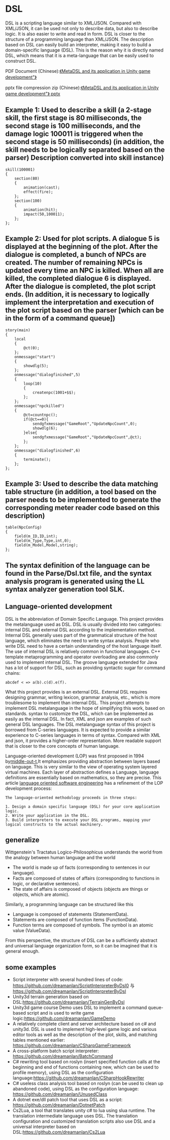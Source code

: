 # DSL
DSL is a scripting language similar to XML/JSON. Compared with XML/JSON, it can be used not only to describe data, but also to describe logic. It is also easier to write and read in form. DSL is closer to the structure of a programming language than XML/JSON. The description based on DSL can easily build an interpreter, making it easy to build a domain-specific language (DSL). This is the reason why it is directly named DSL, which means that it is a meta-language that can be easily used to construct DSL.

PDF Document (Chinese):[《MetaDSL and its application in Unity game development"》](https://github.com/dreamanlan/MetaDSL/blob/master/MetaDSL%20and%20its%20application%20in%20Unity%20game%20development.pdf "MetaDSL及在Unity游戏开发中的应用")

pptx file compression zip (Chinese):[《MetaDSL and its application in Unity game development"》 pptx]( https://github.com/dreamanlan/MetaDSL/blob/master/MetaDSL%E5%8F%8A%E5%9C%A8Unity%E6%B8%B8%E6%88%8F%E5%BC%80%E5%8F%91%E7%9A%84%E5%BA%94%E7%94%A8.zip "MetaDSL及在Unity游戏开发中的应用 pptx")

## Example 1: Used to describe a skill (a 2-stage skill, the first stage is 80 milliseconds, the second stage is 100 milliseconds, and the damage logic 100011 is triggered when the second stage is 50 milliseconds) (in addition, the skill needs to be logically separated based on the parser) Description converted into skill instance)
```
skill(100001)
{
	section(80)	
	{	
		animation(cast);		
		effect(fire);		
	};	
	section(100)	
	{	
		animation(hit);		
		impact(50,100011);		
	};	
};
```

## Example 2: Used for plot scripts. A dialogue 5 is displayed at the beginning of the plot. After the dialogue is completed, a bunch of NPCs are created. The number of remaining NPCs is updated every time an NPC is killed. When all are killed, the completed dialogue 6 is displayed. After the dialogue is completed, the plot script ends. (In addition, it is necessary to logically implement the interpretation and execution of the plot script based on the parser [which can be in the form of a command queue])

```
story(main)
{
	local	
	{	
		@ct(0);		
	};	
	onmessage("start")	
	{	
		showdlg(5);		
	};	
	onmessage("dialogfinished",5)	
	{	
		loop(10)		
		{		
			createnpc(1001+$$);			
		};		
	};	
	onmessage("npckilled")	
	{	
		@ct=countnpc();		
		if(@ct==0){		
			sendgfxmessage("GameRoot","UpdateNpcCount",0);			
			showdlg(6);			
		}else{		
			sendgfxmessage("GameRoot","UpdateNpcCount",@ct);			
		};		
	};	
	onmessage("dialogfinished",6)	
	{	
		terminate();		
	};	
};
```

## Example 3: Used to describe the data matching table structure (in addition, a tool based on the parser needs to be implemented to generate the corresponding meter reader code based on this description)

```
table(NpcConfig)
{
	field(m_ID,ID,int);	
	field(m_Type,Type,int,0);	
	field(m_Model,Model,string);	
};
```

## The syntax definition of the language can be found in the Parse/Dsl.txt file, and the syntax analysis program is generated using the LL syntax analyzer generation tool SLK.

## Language-oriented development
DSL is the abbreviation of Domain Specific Language. This project provides the metalanguage used as DSL. DSL is usually divided into two categories: internal DSL and external DSL according to the implementation method. Internal DSL generally uses part of the grammatical structure of the host language, which eliminates the need to write syntax analysis. People who write DSL need to have a certain understanding of the host language itself. The use of internal DSL is relatively common in functional languages. C++ template metaprogramming and operator overloading are also commonly used to implement internal DSL. The groove language extended for Java has a lot of support for DSL, such as providing syntactic sugar for command chains:
```
abcdef < => a(b).c(d).e(f).
```

What this project provides is an external DSL. External DSL requires designing grammar, writing lexicon, grammar analysis, etc., which is more troublesome to implement than internal DSL. This project attempts to implement DSL metalanguage in the hope of simplifying this work, based on standards. syntax to customize the DSL, which can be implemented as easily as the internal DSL. In fact, XML and json are examples of such general DSL languages. The DSL metalanguage syntax of this project is borrowed from C-series languages. It is expected to provide a similar experience to C-series languages ​​in terms of syntax. Compared with XML and json, it provides a higher-order representation. More readable support that is closer to the core concepts of human language.


Language-oriented development (LOP) was first proposed in 1994 by[middle-out-t](http://www.gkc.org.uk/martin/papers/middle-out-t.pdf),It emphasizes providing abstraction between layers based on language. This is very similar to the view of operating system layered virtual machines. Each layer of abstraction defines a Language, language definitions are essentially based on mathematics, so they are precise.  This article [language oriented software engineering](https://parametri.city/blog/2018-12-23-language-oriented-software-engineering/index.html) has a refinement of the LOP development process:
```
The language-oriented methodology proceeds in three steps:

1. Design a domain specific language (DSL) for your core application logic.
2. Write your application in the DSL.
3. Build interpreters to execute your DSL programs, mapping your logical constructs to the actual machinery.
```

## generalize

Wittgenstein's Tractatus Logico-Philosophicus understands the world from the analogy between human language and the world

- The world is made up of facts (corresponding to sentences in our language).
- Facts are composed of states of affairs (corresponding to functions in logic, or declarative sentences).
- The state of affairs is composed of objects (objects are things or objects, which are atomic).

Similarly, a programming language can be structured like this

- Language is composed of statements (StatementData).
- Statements are composed of function items (FunctionData).
- Function terms are composed of symbols. The symbol is an atomic value (ValueData).

From this perspective, the structure of DSL can be a sufficiently abstract and universal language organization form, so it can be imagined that it is general enough.

## some examples
- Script interpreter with several hundred lines of code: https://github.com/dreamanlan/ScriptInterpreterByDsl0 与 https://github.com/dreamanlan/ScriptInterpreterByDsl
- Unity3d terrain generation based on DSL:https://github.com/dreamanlan/TerrainGenByDsl
- Unity3d game course Demo uses DSL to implement a command queue-based script and is used to write game logic:https://github.com/dreamanlan/GameDemo
- A relatively complete client and server architecture based on c# and unity3d. DSL is used to implement high-level game logic and various editor tools as well as the description of the plot, skills, and matching tables mentioned earlier: https://github.com/dreamanlan/CSharpGameFramework
- A cross-platform batch script interpreter: https://github.com/dreamanlan/BatchCommand
- C# rewriting tool based on roslyn (insert specified function calls at the beginning and end of functions containing new, which can be used to profile memory), using DSL as the configuration language:https://github.com/dreamanlan/CSharpHookRewriter
- C# useless class analysis tool based on roslyn (can be used to clean up abandoned code), using DSL as the configuration language: https://github.com/dreamanlan/UnusedClass
- A dotnet exe/dll patch tool that uses DSL as a script: https://github.com/dreamanlan/DotnetPatch
- Cs2Lua, a tool that translates unity c# to lua using slua runtime. The translation intermediate language uses DSL. The translation configuration and customized translation scripts also use DSL and a universal interpreter based on DSL:https://github.com/dreamanlan/Cs2Lua
